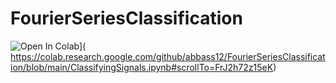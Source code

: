 # FourierSeriesClassification
![Open In Colab](https://colab.research.google.com/assets/colab-badge.svg)](
https://colab.research.google.com/github/abbass12/FourierSeriesClassification/blob/main/ClassifyingSignals.ipynb#scrollTo=FrJ2h72z15eK)
